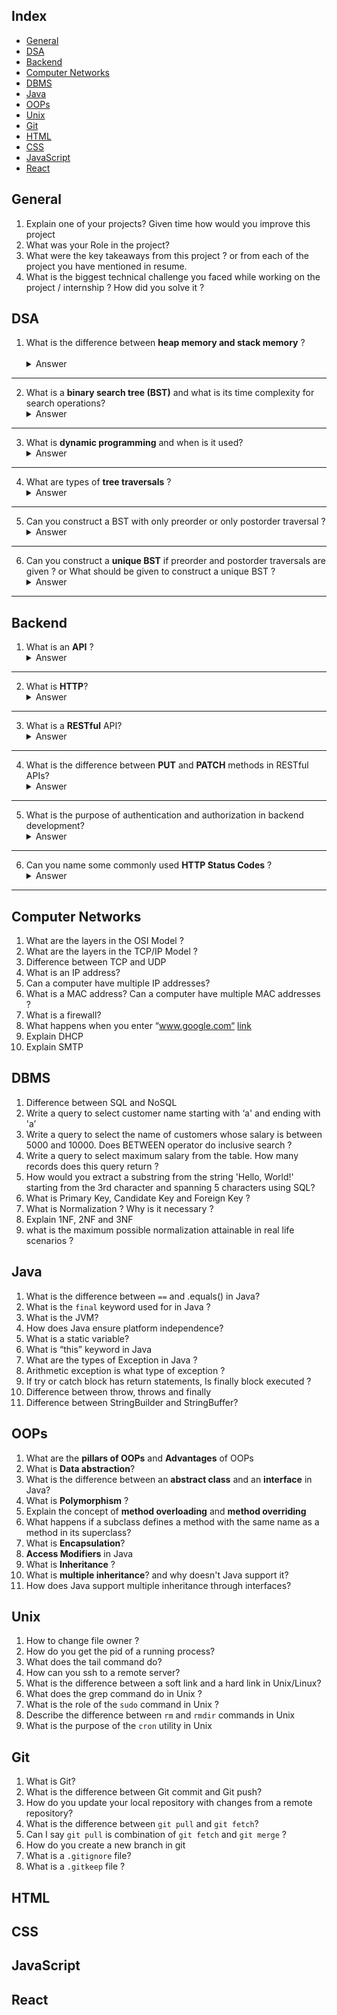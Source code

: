 ## Index

- [General](#general)
- [DSA](#dsa)
- [Backend](#backend)
- [Computer Networks](#cn)
- [DBMS](#dbms)
- [Java](#java)
- [OOPs](#oops)
- [Unix](#unix)
- [Git](#git)
- [HTML](#html)
- [CSS](#css)
- [JavaScript](#js)
- [React](#react)


## General <a id="general"></a>

1. Explain one of your projects? Given time how would you improve this project
2. What was your Role in the project?
3. What were the key takeaways from this project ? or from each of the project you have mentioned in resume.
4. What is the biggest technical challenge you faced while working on the project / internship ? How did you solve it ?
   

## DSA <a id="dsa"></a>



1. What is the difference between **heap memory and stack memory** ? <br><br>
   <details>
      <summary>Answer</summary>
      <p>Heap memory is dynamically allocated memory used for objects and data structures, managed by the programmer, while stack memory is used for function calls and local variables, managed automatically by the compiler.</p>
   </details>
  
---

2. What is a **binary search tree (BST)** and what is its time complexity for search operations?
   <details>
      <summary>Answer</summary>
      <p>A binary search tree is a binary tree where the left child node contains values less than the parent node, and the right child node contains values greater than the parent node. The time complexity for search operations in a balanced BST is O(log n).</p>
   </details>
  
---
  
3. What is **dynamic programming** and when is it used?
     <details>
         <summary>Answer</summary>
         <p>Dynamic programming is a technique used to solve problems by breaking them down into simpler subproblems and solving each subproblem only once. It's used when the same subproblems occur multiple times.</p>
      </details>
  
---
  
4. What are types of **tree traversals** ?
     <details>
         <summary>Answer</summary>
         <p>Inorder, Preorder, Postorder</p>
      </details>
  
---

5. Can you construct a BST with only preorder or only postorder traversal ?
   <details>
      <summary>Answer</summary>
      <p>Yes, but the resulting tree <strong>may not be unique</strong>, and there may be multiple valid BSTs depending on the arrangement of elements.</p>
   </details>
  
---

6. Can you construct a **unique BST** if preorder and postorder traversals are given ? or What should be given to construct a unique BST ?
   <details>
      <summary>Answer</summary>
      <p>
         <ul>
            <li>Preorder + Inorder</li>
            <li>Postorder + Inorder</li>
         </ul>
      </p>
   </details>
---

## Backend <a id="backend"></a>

1. What is an **API** ?
   <details>
      <summary>Answer</summary>
      <p>An API (Application Programming Interface) is a set of rules and protocols that allows different software applications to communicate with each other.</p>
   </details>
  
---

2. What is **HTTP**?
   <details>
      <summary>Answer</summary>
      <p>HTTP (Hypertext Transfer Protocol) is the foundation of data communication on the World Wide Web, used to transmit hypertext documents (such as HTML) between web servers and clients.</p>
   </details>
  
---

3. What is a **RESTful** API?
   <details>
      <summary>Answer</summary>
      <p>A RESTful API is an architectural style that uses HTTP requests to perform CRUD (Create, Read, Update, Delete) operations on resources, typically using standard HTTP methods (GET, POST, PUT, DELETE).</p>
   </details>

--- 
4. What is the difference between **PUT** and **PATCH** methods in RESTful APIs?
   <details>
      <summary>Answer</summary>
      <p>PUT is used to <strong>update or replace an entire resource</strong>, while PATCH is used to <strong>partially update a resource</strong>, typically sending only the data that has changed.</p>
   </details>
   

---
5. What is the purpose of authentication and authorization in backend development?
   <details>
      <summary>Answer</summary>
      <p>
         <ul>
            <li>Authentication verifies the identity of users</li>
            <li>Authorization determines what actions they are allowed to perform within an application or system.</li>
         </ul>
      </p>
   </details>

---
6. Can you name some commonly used **HTTP Status Codes** ?
   <details>
      <summary>Answer</summary>
      <p>
         <ul>
            <li>200 OK: Indicates that the request has succeeded.</li>
            <li>201 Created: Indicates that the request has been fulfilled and a new resource has been created.</li>
            <li>400 Bad Request: Indicates that the server cannot process the request due to client error.</li>
            <li>401 Unauthorized: Indicates that the request requires user authentication.</li>
            <li>403 Forbidden: Indicates that the server understood the request, but refuses to authorize it.</li>
            <li>404 Not Found: Indicates that the requested resource could not be found on the server.</li>
            <li>500 Internal Server Error: Indicates that the server encountered an unexpected condition that prevented it from fulfilling the request.</li>
            <li>503 Service Unavailable: Indicates that the server is currently unable to handle the request due to temporary overload or maintenance.</li>
         </ul>
      </p>
   </details>
   

---

## Computer Networks <a id="cn"></a>

1. What are the layers in the OSI Model ?
2. What are the layers in the TCP/IP Model ?
3. Difference between TCP and UDP
4. What is an IP address?
5. Can a computer have multiple IP addresses?
6. What is a MAC address? Can a computer have multiple MAC addresses ?
7. What is a firewall?
8. What happens when you enter “www.google.com“ [link](https://blog.bytebytego.com/p/what-happens-when-you-type-a-url)
9. Explain DHCP
10. Explain SMTP


## DBMS <a id="dbms"></a>

1. Difference between SQL and NoSQL
2. Write a query to select customer name starting with ‘a' and ending with 'a’
3. Write a query to select the name of customers whose salary is between 5000 and 10000. Does BETWEEN operator do inclusive search ?
4. Write a query to select maximum salary from the table. How many records does this query return ?
5. How would you extract a substring from the string 'Hello, World!' starting from the 3rd character and spanning 5 characters using SQL?
6. What is Primary Key, Candidate Key and Foreign Key ?
7. What is Normalization ? Why is it necessary ?
8. Explain 1NF, 2NF and 3NF
9. what is the maximum possible normalization attainable in real life scenarios ?



## Java <a id="java"></a>

1. What is the difference between `==` and .equals() in Java?
2. What is the `final` keyword used for in Java ?
3. What is the JVM?
4. How does Java ensure platform independence?
5. What is a static variable?
6. What is “this” keyword in Java
7. What are the types of Exception in Java ?
8. Arithmetic exception is what type of exception ?
9. If try or catch block has return statements, Is finally block executed ?
10. Difference between throw, throws and finally
11. Difference between StringBuilder and StringBuffer? 

## OOPs <a id="oops"></a>

1. What are the **pillars of OOPs** and **Advantages** of OOPs
2. What is **Data abstraction**?
3. What is the difference between an **abstract class** and an **interface** in Java?
4. What is **Polymorphism** ?
5. Explain the concept of **method overloading** and **method overriding**
6. What happens if a subclass defines a method with the same name as a method in its superclass?
7. What is **Encapsulation**?
8. **Access Modifiers** in Java
9. What is **Inheritance** ?
10. What is **multiple inheritance**? and why doesn't Java support it?
11. How does Java support multiple inheritance through interfaces?

## Unix <a id="unix"></a>

1. How to change file owner ?
2. How do you get the pid of a running process?
3. What does the tail command do?
4. How can you ssh to a remote server?
5. What is the difference between a soft link and a hard link in Unix/Linux?
6. What does the grep command do in Unix ?
7. What is the role of the `sudo` command in Unix ?
8. Describe the difference between `rm` and `rmdir` commands in Unix
9. What is the purpose of the `cron` utility in Unix

## Git <a id="git"></a>

1. What is Git?
2. What is the difference between Git commit and Git push?
3. How do you update your local repository with changes from a remote repository?
4. What is the difference between `git pull` and `git fetch`?
5. Can I say `git pull` is combination of `git fetch` and `git merge` ?
6. How do you create a new branch in git
7. What is a `.gitignore` file?
8. What is a `.gitkeep` file ?

## HTML <a id="html"></a>

## CSS <a id="css"></a>

## JavaScript <a id="js"></a>

## React <a id="react"></a>
